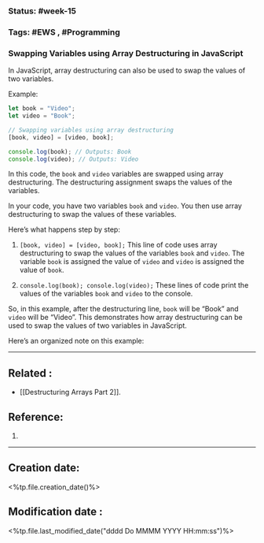 
### Status: #week-15

### Tags: #EWS  , #Programming 


### Swapping Variables using Array Destructuring in JavaScript

In JavaScript, array destructuring can also be used to swap the values of two variables.

Example:

```javascript
let book = "Video";
let video = "Book";

// Swapping variables using array destructuring
[book, video] = [video, book];

console.log(book); // Outputs: Book
console.log(video); // Outputs: Video
````

In this code, the `book` and `video` variables are swapped using array destructuring. The destructuring assignment swaps the values of the variables.

In your code, you have two variables `book` and `video`. You then use array destructuring to swap the values of these variables.

Here’s what happens step by step:

1. `[book, video] = [video, book];` This line of code uses array destructuring to swap the values of the variables `book` and `video`. The variable `book` is assigned the value of `video` and `video` is assigned the value of `book`.
    
2. `console.log(book); console.log(video);` These lines of code print the values of the variables `book` and `video` to the console.
    

So, in this example, after the destructuring line, `book` will be “Book” and `video` will be “Video”. This demonstrates how array destructuring can be used to swap the values of two variables in JavaScript.

Here’s an organized note on this example:





______________________________________________________________________


## Related : 

- [[Destructuring Arrays Part 2]].

## Reference: 

1.  


---

  ## Creation date: 
  
  <%tp.file.creation_date()%> 
  
  
   ## Modification date :
   
   <%tp.file.last_modified_date("dddd Do MMMM YYYY HH:mm:ss")%>